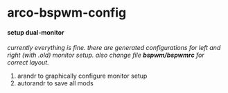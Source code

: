 # arco-bspwm-config

#### setup dual-monitor
*currently everything is fine. there are generated configurations for left and right (with .old) monitor setup. also change file **bspwm/bspwmrc** for correct layout.*  

1. arandr to graphically configure monitor setup
2. autorandr to save all mods

